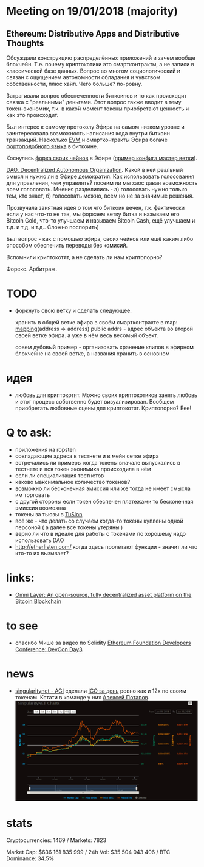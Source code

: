 # Meeting on 19/01/2018 (majority)

## Ethereum: Distributive Apps and Distributive Thoughts

Обсуждали конструкцию распределённых приложений и зачем вообще блокчейн. Т.е. почему криптокотики это смартконтракты, а не записи в классической базе данных. Вопрос во многом социологический и связан с ощущением автономности обладания и чувством собственности, плюс хайп. Чего больше? по-ровну.

Затрагивали вопрос обеспеченности биткоинов и то как происходит связка с "реальными" деньгами. Этот вопрос также вводит в тему токен-экономик, т.к. в какой момент токены приобретают ценность и как это происходит.

Был интерес к самому протоколу Эфира на самом низком уровне и заинтересовала возможность написания кода внутри биткоин транзакций. Насколько [EVM](https://github.com/pirapira/awesome-ethereum-virtual-machine) и смартконтракты Эфира богаче [фортоподобного языка](https://en.bitcoin.it/wiki/Script) в биткоине.

Коснулись [форка своих чейнов](https://www.google.com.cy/search?q=ethereum+creating+private+chains) в Эфире ([пример конфига мастер ветки](https://github.com/Apress/introducing-ethereum-solidity/blob/master/Introducing-Ethereum-and-Solidity-master/genesis765.json)).

[DAO. Decentralized Autonomous Organization](https://www.ethereum.org/dao). Какой в ней реальный смысл и нужно ли в Эфире демократия. Как использовать голосования для управления, чем управлять? посеим ли мы хаос давая возможность всем голосовать. Мнения разделились - а) голосовать нужно только тем, кто знает, б) голосовать можно, всем но не за значимые решения.

Прозвучала занятная идея о том что биткоин вечен, т.к. фактически если у нас что-то не так, мы форкаем ветку битка и называем его Bitcoin Gold, что-то улучшаем и называем Bitcoin Cash, ещё улучшаем и т.д. и т.д. и т.д.. Сложно поспорить)

Был вопрос - как с помощью эфира, своих чейнов или ещё каким либо способом обеспечить переводы без комисий.

Вспомнили криптокотят, а не сделать ли нам криптопорно?

Форекс. Арбитраж.

# TODO

* форкнуть свою ветку и сделать следующее.

  хранить в общей ветке эфира в своём смартконтракте в map:
  [mapping](http://solidity.readthedocs.io/en/develop/types.html#mappings)(address => address) public addrs - адрес объекта во второй своей ветке эфира. а уже в нём весь весомый объект.

  совем дубовый пример - организовать хранение клипов в эфирном блокчейне на своей ветке, а названия хранить в основном

# идея

* любовь для криптокотят. Можно своих криптокотиков занять любовь и этот процесс собственно будет визуализирован. Вообщем приобретать любовные сцены для криптокотят. Криптопорно? Еее!

# Q to ask:
* приложения на ropsten
* совпадающие адреса в тестнете и в мейн сетке эфира
* встречались ли примеры когда токены вначале выпускались в тестнете и вся токен эконимика происходила в нём
* если ли специализация тестнетов
* каково максимальное количество токенов?
* возможно ли бесконечная эмиссия или же тогда не имеет смысла им торговать
* с другой стороны если токен обеспечен платежами то бесконечная эмиссия возможна
* токены за тьюзы в [TuSion](http://tusion.xyz)
* всё же - что делать со случаем когда-то токены куплены одной персоной ( а далее все токены утеряны )
* верно ли что в идеале для работы с токенами по хорошему надо использовать DAO
* http://etherlisten.com/ когда здесь пролетают функции - значит ли что кто-то их вызывает?

# links:

* [Omni Layer: An open-source, fully decentralized asset platform on the Bitcoin Blockchain](http://www.omnilayer.org/)

# to see

* спасибо Мише за видео по Solidity [Ethereum Foundation Developers Conference: DevCon Day3](https://www.youtube.com/watch?v=k42YNyvG8CU&feature=youtu.be&t=35s)

# news

 * [singularitynet - AGI](https://singularitynet.io/) сделали [ICO за день](https://coinmarketcap.com/currencies/singularitynet/) ровно как и 12x по своим токенам. Кстати в команде у них [Алексей Потапов](https://scholar.google.com/citations?user=pBIU5fcAAAAJ&hl=ru&oi=ao).
 ![img](res/m3_agi_ico.png)

# stats

Cryptocurrencies: 1469 / Markets: 7823

Market Cap: $636 161 835 999 / 24h Vol: $35 504 043 406 / BTC Dominance: 34.5%
